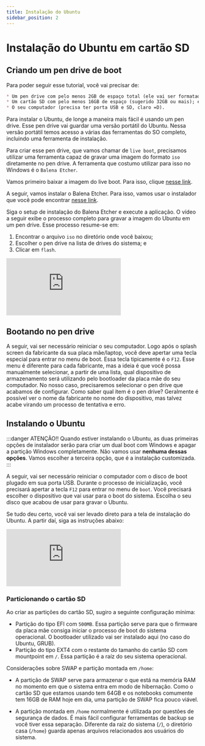 ```yaml
---
title: Instalação do Ubuntu
sidebar_position: 2
---
```


# Instalação do Ubuntu em cartão SD

## Criando um pen drive de boot

Para poder seguir esse tutorial, você vai precisar de:
```markdown
* Um pen drive com pelo menos 2GB de espaço total (ele vai ser formatado!);
* Um cartão SD com pelo menos 16GB de espaço (sugerido 32GB ou mais); e
* O seu computador (precisa ter porta USB e SD, claro =D).
```

Para instalar o Ubuntu, de longe a maneira mais fácil é usando um pen drive. 
Esse pen drive vai guardar uma versão portátil do Ubuntu. Nessa versão portátil 
temos acesso a várias das ferramentas do SO completo, incluindo uma ferramenta de 
instalação.

Para criar esse pen drive, que vamos chamar de `live boot`, precisamos utilizar 
uma ferramenta capaz de gravar uma imagem do formato `iso` diretamente no pen 
drive. A ferramenta que costumo utilizar para isso no Windows é o `Balena Etcher`.

Vamos primeiro baixar a imagem do live boot. Para isso, clique [nesse link](https://releases.ubuntu.com/22.04.3/ubuntu-22.04.3-desktop-amd64.iso).

A seguir, vamos instalar o Balena Etcher. Para isso, vamos usar o instalador
que você pode encontrar [nesse link](https://github.com/balena-io/etcher/releases/download/v1.18.11/balenaEtcher-Setup-1.18.11.exe).

Siga o setup de instalação do Balena Etcher e execute a aplicação. O vídeo a seguir 
exibe o processo completo para gravar a imagem do Ubuntu em um pen drive. Esse processo 
resume-se em:
1. Encontrar o arquivo `iso` no diretório onde você baixou;
2. Escolher o pen drive na lista de drives do sistema; e 
3. Clicar em `flash`.

<div style={{ textAlign: 'center' }}>
    <iframe 
        style={{
            display: 'block',
            margin: 'auto',
            width: '100%',
            height: '50vh',
        }}
        src="https://www.youtube.com/embed/XePk0-KYkrg"
        frameborder="0" 
        allowFullScreen>
    </iframe>
</div>

## Bootando no pen drive 

A seguir, vai ser necessário reiniciar o seu computador. Logo após o splash screen 
da fabricante da sua placa mãe/laptop, você deve apertar uma tecla especial para 
entrar no menu de boot. Essa tecla tipicamente é o `F12`. Esse menu é diferente para 
cada fabricante, mas a ideia é que você possa manualmente selecionar, a partir de uma lista, 
qual dispositivo de armazenamento será utilizando pelo bootloader da placa mãe do seu 
computador. No nosso caso, precisaremos selecionar o pen drive que acabamos de configurar.
Como saber qual item é o pen drive? Geralmente é possível ver o nome da fabricante no 
nome do dispositivo, mas talvez acabe virando um processo de tentativa e erro.

## Instalando o Ubuntu

:::danger
ATENÇÃO!! Quando estiver instalando o Ubuntu, as duas primeiras opções de 
instalador serão para criar um dual boot com Windows e apagar a partição Windows 
completamente. Não vamos usar **nenhuma dessas opções**. Vamos escolher a terceira 
opção, que é a instalação customizada.
:::

A seguir, vai ser necessário reiniciar o computador com o disco de boot plugado
em sua porta USB. Durante o processo de inicialização, você precisará apertar a 
tecla `F12` para entrar no menu de `boot`. Você precisará escolher o dispositivo
que vai usar para o boot do sistema. Escolha o seu disco que acabou de usar para
gravar o Ubuntu.

Se tudo deu certo, você vai ser levado direto para a tela de instalação do 
Ubuntu. A partir daí, siga as instruções abaixo:

<div style={{ textAlign: 'center' }}>
    <iframe 
        style={{
            display: 'block',
            margin: 'auto',
            width: '100%',
            height: '50vh',
        }}
        src="https://www.youtube.com/embed/qMEGwP0PqTk" 
        frameborder="0" 
        allowFullScreen>
    </iframe>
</div>

### Particionando o cartão SD 

Ao criar as partições do cartão SD, sugiro a seguinte configuração mínima:

* Partição do tipo EFI com `500MB`. Essa partição serve para que o firmware da 
placa mãe consiga iniciar o processo de boot do sistema operacional. O bootloader 
utilizado vai ser instalado aqui (no caso do Ubuntu, GRUB).
* Partição do tipo EXT4 com o restante do tamanho do cartão SD com mountpoint 
em `/`. Essa partição é a raíz do seu sistema operacional.

Considerações sobre SWAP e partição montada em `/home`:

* A partição de SWAP serve para armazenar o que está na memória RAM no momento 
em que o sistema entra em modo de hibernação. Como o cartão SD que estamos 
usando tem 64GB e os notebooks comumente tem 16GB de RAM hoje em dia, uma partição 
de SWAP fica pouco viável.

* A partição montada em `/home` normalmente é utilizada por questões de segurança 
de dados. É mais fácil configurar ferramentas de backup se você tiver essa separação.
Diferente da raíz do sistema (`/`), o diretório casa (`/home`) guarda apenas arquivos
relacionados aos usuários do sistema.

